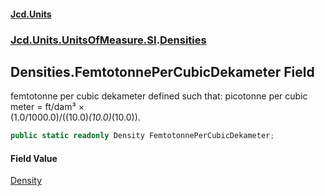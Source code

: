 #### [Jcd.Units](index.md 'index')
### [Jcd.Units.UnitsOfMeasure.SI](Jcd.Units.UnitsOfMeasure.SI.md 'Jcd.Units.UnitsOfMeasure.SI').[Densities](Densities.md 'Jcd.Units.UnitsOfMeasure.SI.Densities')

## Densities.FemtotonnePerCubicDekameter Field

femtotonne per cubic dekameter defined such that: picotonne per cubic meter = ft/dam³ ×  
(1.0/1000.0)/((10.0)*(10.0)*(10.0)).

```csharp
public static readonly Density FemtotonnePerCubicDekameter;
```

#### Field Value
[Density](Density.md 'Jcd.Units.UnitTypes.Density')